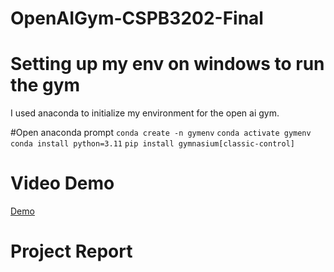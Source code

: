# OpenAIGym-CSPB3202-Final

# Setting up my env on windows to run the gym
I used anaconda to initialize my environment for the open ai gym. 

#Open anaconda prompt
`conda create -n gymenv`
`conda activate gymenv`
`conda install python=3.11`
`pip install gymnasium[classic-control]`

# Video Demo
[Demo](https://o365coloradoedu-my.sharepoint.com/:v:/g/personal/aska1234_colorado_edu/EYyAhIvlUsZPkwbFQCrcOS8BsBHwNRXfUT75PDcPJBXgNA?nav=eyJyZWZlcnJhbEluZm8iOnsicmVmZXJyYWxBcHAiOiJPbmVEcml2ZUZvckJ1c2luZXNzIiwicmVmZXJyYWxBcHBQbGF0Zm9ybSI6IldlYiIsInJlZmVycmFsTW9kZSI6InZpZXciLCJyZWZlcnJhbFZpZXciOiJNeUZpbGVzTGlua0NvcHkifX0&e=2KHsZO)

# Project Report 
